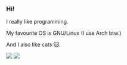 ### Hi!

I really like programming.

My favourite OS is GNU/Linux (I use Arch btw.)

And I also like cats [🐱](https://github.com/icebox246/raycaster).

<img src="https://github-readme-stats.vercel.app/api/top-langs?username=icebox246&layout=compact&theme=dracula&hide_border=1">

<img src="https://github-readme-stats.vercel.app/api?username=icebox246&show_icons=true&theme=dracula&hide_border=1">
